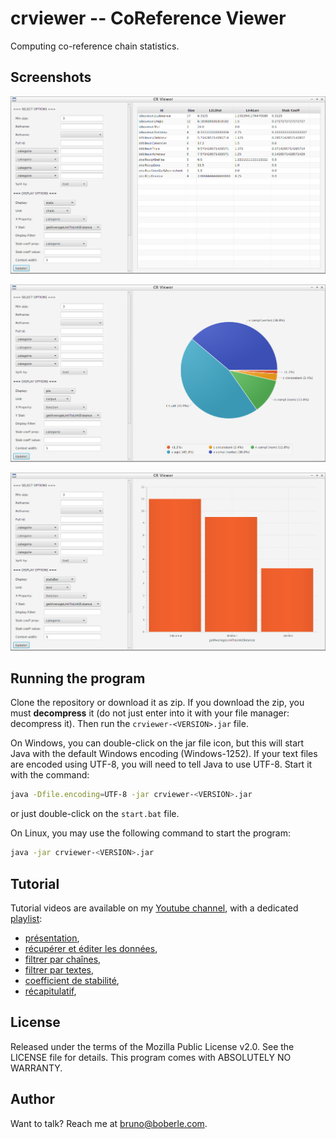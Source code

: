 # crviewer -- CoReference Viewer

Computing co-reference chain statistics.


## Screenshots

![Screenshot 1](doc/screenshot01.png)

![Screenshot 2](doc/screenshot02.png)

![Screenshot 3](doc/screenshot03.png)


## Running the program


Clone the repository or download it as zip.  If you download the zip, you must **decompress** it (do not just enter into it with your file manager: decompress it). Then run the `crviewer-<VERSION>.jar` file.

On Windows, you can double-click on the jar file icon, but this will start Java with the default Windows encoding (Windows-1252). If your text files are encoded using UTF-8, you will need to tell Java to use UTF-8. Start it with the command:

```bash
java -Dfile.encoding=UTF-8 -jar crviewer-<VERSION>.jar
```

or just double-click on the `start.bat` file.

On Linux, you may use the following command to start the program:

```bash
java -jar crviewer-<VERSION>.jar
```


## Tutorial

Tutorial videos are available on my [Youtube channel](https://www.youtube.com/@boberle), with a dedicated [playlist](https://www.youtube.com/watch?v=jpN2LMyQzEI&list=PLLXnGmOewaNUwVQm4UsVtzz4H2f-a7k6S):

- [présentation](https://www.youtube.com/watch?v=jpN2LMyQzEI&list=PLLXnGmOewaNUwVQm4UsVtzz4H2f-a7k6S),
- [récupérer et éditer les données](https://www.youtube.com/watch?v=d5aAJyS-Ivg&list=PLLXnGmOewaNUwVQm4UsVtzz4H2f-a7k6S&index=2),
- [filtrer par chaînes](https://www.youtube.com/watch?v=KvJR2OAoy2k&list=PLLXnGmOewaNUwVQm4UsVtzz4H2f-a7k6S&index=3),
- [filtrer par textes](https://www.youtube.com/watch?v=rDUEteFF4_o&list=PLLXnGmOewaNUwVQm4UsVtzz4H2f-a7k6S&index=4),
- [coefficient de stabilité](https://www.youtube.com/watch?v=t5sut9IFP-k&list=PLLXnGmOewaNUwVQm4UsVtzz4H2f-a7k6S&index=5),
- [récapitulatif](https://www.youtube.com/watch?v=g4mjJZafg5g&list=PLLXnGmOewaNUwVQm4UsVtzz4H2f-a7k6S&index=6),


## License

Released under the terms of the Mozilla Public License v2.0.  See the LICENSE file for details.  This program comes with ABSOLUTELY NO WARRANTY.


## Author

Want to talk? Reach me at bruno@boberle.com.

